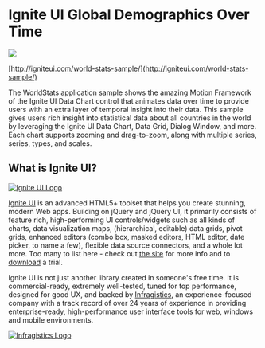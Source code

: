 ﻿# Ignite UI Global Demographics Over Time

[![](http://www.igniteui.com/images/marketing/app-samples/worldstats-sample.png)](http://igniteui.com/world-stats-sample/)

[http://igniteui.com/world-stats-sample/](http://igniteui.com/world-stats-sample/)

The WorldStats application sample shows the amazing Motion Framework of the Ignite UI Data Chart control that animates data over time to provide users with an extra layer of temporal insight into their data. This sample gives users rich insight into statistical data about all countries in the world by leveraging the Ignite UI Data Chart, Data Grid, Dialog Window, and more. Each chart supports zooming and drag-to-zoom, along with multiple series, series, types, and scales.

## What is Ignite UI?
[![Ignite UI Logo](http://infragistics-blogs.github.io/github-assets/logos/igniteui.png)](http://igniteui.com)

[Ignite UI](http://igniteui.com/) is an advanced HTML5+ toolset that helps you create stunning, modern Web apps. Building on jQuery and jQuery UI, it primarily consists of feature rich, high-performing UI controls/widgets such as all kinds of charts, data visualization maps, (hierarchical, editable) data grids, pivot grids, enhanced editors (combo box, masked editors, HTML editor, date picker, to name a few), flexible data source connectors, and a whole lot more.  Too many to list here - check out [the site](http://igniteui.com/) for more info and to [download](https://igniteui.com/download) a trial.

Ignite UI is not just another library created in someone's free time. It is commercial-ready, extremely well-tested, tuned for top performance, designed for good UX, and backed by [Infragistics](http://www.infragistics.com/), an experience-focused company with a track record of over 24 years of experience in providing enterprise-ready, high-performance user interface tools for web, windows and mobile environments.

[![Infragistics Logo](http://infragistics-blogs.github.io/github-assets/logos/infragistics.png)](http://infragistics.com)